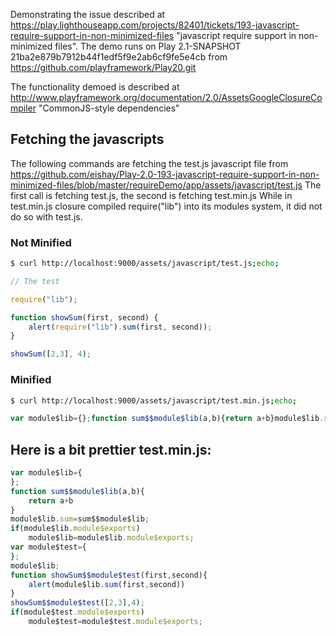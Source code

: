 Demonstrating the issue described at https://play.lighthouseapp.com/projects/82401/tickets/193-javascript-require-support-in-non-minimized-files "javascript require support in non-minimized files".
The demo runs on Play 2.1-SNAPSHOT 21ba2e879b7912b44f1edf5f9e2ab6cf9fe5e4cb from https://github.com/playframework/Play20.git

The functionality demoed is described at http://www.playframework.org/documentation/2.0/AssetsGoogleClosureCompiler "CommonJS-style dependencies" 

## Fetching the javascripts
The following commands are fetching the test.js javascript file from https://github.com/eishay/Play-2.0-193-javascript-require-support-in-non-minimized-files/blob/master/requireDemo/app/assets/javascript/test.js
The first call is fetching test.js, the second is fetching test.min.js
While in test.min.js closure compiled require("lib") into its modules system, it did not do so with test.js.

### Not Minified
```bash
$ curl http://localhost:9000/assets/javascript/test.js;echo;
```
```javascript
// The test

require("lib");

function showSum(first, second) {
    alert(require("lib").sum(first, second));
}

showSum([2,3], 4);
```
### Minified
```bash
$ curl http://localhost:9000/assets/javascript/test.min.js;echo;
```
```javascript
var module$lib={};function sum$$module$lib(a,b){return a+b}module$lib.sum=sum$$module$lib;if(module$lib.module$exports)module$lib=module$lib.module$exports;var module$test={};module$lib;function showSum$$module$test(first,second){alert(module$lib.sum(first,second))}showSum$$module$test([2,3],4);if(module$test.module$exports)module$test=module$test.module$exports;
```

## Here is a bit prettier test.min.js:

```javascript
var module$lib={
};
function sum$$module$lib(a,b){
	return a+b
}
module$lib.sum=sum$$module$lib;
if(module$lib.module$exports)
	module$lib=module$lib.module$exports;
var module$test={
};
module$lib;
function showSum$$module$test(first,second){
	alert(module$lib.sum(first,second))
}
showSum$$module$test([2,3],4);
if(module$test.module$exports)
	module$test=module$test.module$exports;
```

